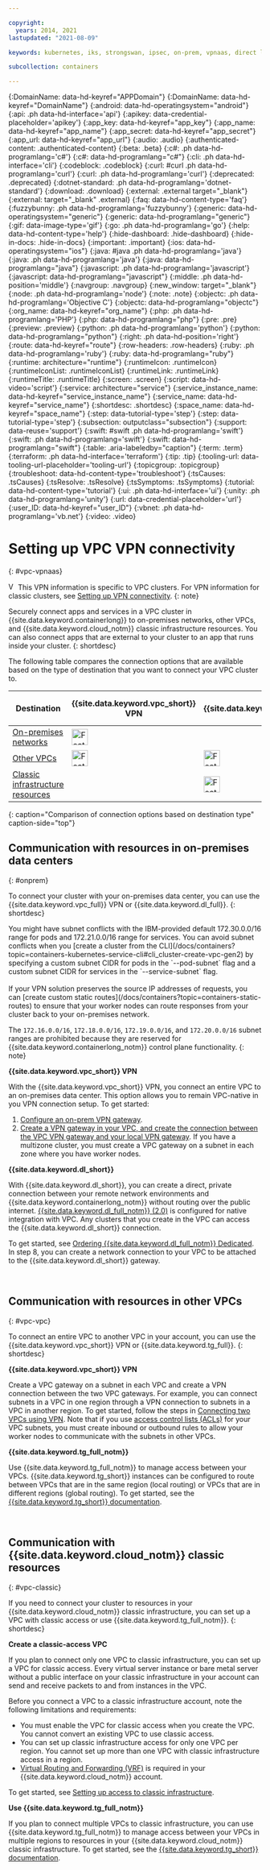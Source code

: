```yaml
---

copyright:
  years: 2014, 2021
lastupdated: "2021-08-09"

keywords: kubernetes, iks, strongswan, ipsec, on-prem, vpnaas, direct link

subcollection: containers

---
```


{:DomainName: data-hd-keyref="APPDomain"}
{:DomainName: data-hd-keyref="DomainName"}
{:android: data-hd-operatingsystem="android"}
{:api: .ph data-hd-interface='api'}
{:apikey: data-credential-placeholder='apikey'}
{:app_key: data-hd-keyref="app_key"}
{:app_name: data-hd-keyref="app_name"}
{:app_secret: data-hd-keyref="app_secret"}
{:app_url: data-hd-keyref="app_url"}
{:audio: .audio}
{:authenticated-content: .authenticated-content}
{:beta: .beta}
{:c#: .ph data-hd-programlang='c#'}
{:c#: data-hd-programlang="c#"}
{:cli: .ph data-hd-interface='cli'}
{:codeblock: .codeblock}
{:curl: #curl .ph data-hd-programlang='curl'}
{:curl: .ph data-hd-programlang='curl'}
{:deprecated: .deprecated}
{:dotnet-standard: .ph data-hd-programlang='dotnet-standard'}
{:download: .download}
{:external: .external target="_blank"}
{:external: target="_blank" .external}
{:faq: data-hd-content-type='faq'}
{:fuzzybunny: .ph data-hd-programlang='fuzzybunny'}
{:generic: data-hd-operatingsystem="generic"}
{:generic: data-hd-programlang="generic"}
{:gif: data-image-type='gif'}
{:go: .ph data-hd-programlang='go'}
{:help: data-hd-content-type='help'}
{:hide-dashboard: .hide-dashboard}
{:hide-in-docs: .hide-in-docs}
{:important: .important}
{:ios: data-hd-operatingsystem="ios"}
{:java: #java .ph data-hd-programlang='java'}
{:java: .ph data-hd-programlang='java'}
{:java: data-hd-programlang="java"}
{:javascript: .ph data-hd-programlang='javascript'}
{:javascript: data-hd-programlang="javascript"}
{:middle: .ph data-hd-position='middle'}
{:navgroup: .navgroup}
{:new_window: target="_blank"}
{:node: .ph data-hd-programlang='node'}
{:note: .note}
{:objectc: .ph data-hd-programlang='Objective C'}
{:objectc: data-hd-programlang="objectc"}
{:org_name: data-hd-keyref="org_name"}
{:php: .ph data-hd-programlang='PHP'}
{:php: data-hd-programlang="php"}
{:pre: .pre}
{:preview: .preview}
{:python: .ph data-hd-programlang='python'}
{:python: data-hd-programlang="python"}
{:right: .ph data-hd-position='right'}
{:route: data-hd-keyref="route"}
{:row-headers: .row-headers}
{:ruby: .ph data-hd-programlang='ruby'}
{:ruby: data-hd-programlang="ruby"}
{:runtime: architecture="runtime"}
{:runtimeIcon: .runtimeIcon}
{:runtimeIconList: .runtimeIconList}
{:runtimeLink: .runtimeLink}
{:runtimeTitle: .runtimeTitle}
{:screen: .screen}
{:script: data-hd-video='script'}
{:service: architecture="service"}
{:service_instance_name: data-hd-keyref="service_instance_name"}
{:service_name: data-hd-keyref="service_name"}
{:shortdesc: .shortdesc}
{:space_name: data-hd-keyref="space_name"}
{:step: data-tutorial-type='step'}
{:step: data-tutorial-type='step'} 
{:subsection: outputclass="subsection"}
{:support: data-reuse='support'}
{:swift: #swift .ph data-hd-programlang='swift'}
{:swift: .ph data-hd-programlang='swift'}
{:swift: data-hd-programlang="swift"}
{:table: .aria-labeledby="caption"}
{:term: .term}
{:terraform: .ph data-hd-interface='terraform'}
{:tip: .tip}
{:tooling-url: data-tooling-url-placeholder='tooling-url'}
{:topicgroup: .topicgroup}
{:troubleshoot: data-hd-content-type='troubleshoot'}
{:tsCauses: .tsCauses}
{:tsResolve: .tsResolve}
{:tsSymptoms: .tsSymptoms}
{:tutorial: data-hd-content-type='tutorial'}
{:ui: .ph data-hd-interface='ui'}
{:unity: .ph data-hd-programlang='unity'}
{:url: data-credential-placeholder='url'}
{:user_ID: data-hd-keyref="user_ID"}
{:vbnet: .ph data-hd-programlang='vb.net'}
{:video: .video}
  
  

# Setting up VPC VPN connectivity
{: #vpc-vpnaas}

<img src="images/icon-vpc.png" alt="VPC infrastructure provider icon" width="15" style="width:15px; border-style: none"/> This VPN information is specific to VPC clusters. For VPN information for classic clusters, see [Setting up VPN connectivity](/docs/containers?topic=containers-vpn).
{: note}

Securely connect apps and services in a VPC cluster in {{site.data.keyword.containerlong}} to on-premises networks, other VPCs, and {{site.data.keyword.cloud_notm}} classic infrastructure resources. You can also connect apps that are external to your cluster to an app that runs inside your cluster.
{: shortdesc}

The following table compares the connection options that are available based on the type of destination that you want to connect your VPC cluster to.

| Destination | {{site.data.keyword.vpc_short}} VPN | {{site.data.keyword.tg_short}} | {{site.data.keyword.dl_short}} | Classic-access VPC |
|---|---|---|---|---|
| [On-premises networks](#onprem) |<img src="images/confirm.svg" width="32" alt="Feature available" style="width:32px;" />||<img src="images/confirm.svg" width="32" alt="Feature available" style="width:32px;" />||
| [Other VPCs](#vpc-vpc) |<img src="images/confirm.svg" width="32" alt="Feature available" style="width:32px;" />|<img src="images/confirm.svg" width="32" alt="Feature available" style="width:32px;" />|||
| [Classic infrastructure resources](#vpc-classic) ||<img src="images/confirm.svg" width="32" alt="Feature available" style="width:32px;" />||<img src="images/confirm.svg" width="32" alt="Feature available" style="width:32px;" />|
{: caption="Comparison of connection options based on destination type" caption-side="top"}

## Communication with resources in on-premises data centers
{: #onprem}

To connect your cluster with your on-premises data center, you can use the {{site.data.keyword.vpc_full}} VPN or {{site.data.keyword.dl_full}}.
{: shortdesc}

<p class="tip">You might have subnet conflicts with the IBM-provided default 172.30.0.0/16 range for pods and 172.21.0.0/16 range for services. You can avoid subnet conflicts when you [create a cluster from the CLI](/docs/containers?topic=containers-kubernetes-service-cli#cli_cluster-create-vpc-gen2) by specifying a custom subnet CIDR for pods in the `--pod-subnet` flag and a custom subnet CIDR for services in the `--service-subnet` flag.<br><br>If your VPN solution preserves the source IP addresses of requests, you can [create custom static routes](/docs/containers?topic=containers-static-routes) to ensure that your worker nodes can route responses from your cluster back to your on-premises network.</p>

The `172.16.0.0/16`, `172.18.0.0/16`, `172.19.0.0/16`, and `172.20.0.0/16` subnet ranges are prohibited because they are reserved for {{site.data.keyword.containerlong_notm}} control plane functionality.
{: note}

**{{site.data.keyword.vpc_short}} VPN**

With the {{site.data.keyword.vpc_short}} VPN, you connect an entire VPC to an on-premises data center. This option allows you to remain VPC-native in you VPN connection setup. To get started:
1. [Configure an on-prem VPN gateway](/docs/vpc?topic=vpc-vpn-onprem-example#configuring-onprem-gateway).
2. [Create a VPN gateway in your VPC, and create the connection between the VPC VPN gateway and your local VPN gateway](/docs/vpc?topic=vpc-creating-a-vpc-using-the-ibm-cloud-console#vpn-ui). If you have a multizone cluster, you must create a VPC gateway on a subnet in each zone where you have worker nodes.

**{{site.data.keyword.dl_short}}**

With {{site.data.keyword.dl_short}}, you can create a direct, private connection between your remote network environments and {{site.data.keyword.containerlong_notm}} without routing over the public internet. [{{site.data.keyword.dl_full_notm}} (2.0)](/docs/dl?topic=dl-get-started-with-ibm-cloud-dl) is configured for native integration with VPC. Any clusters that you create in the VPC can access the {{site.data.keyword.dl_short}} connection.

To get started, see [Ordering {{site.data.keyword.dl_full_notm}} Dedicated](/docs/dl?topic=dl-how-to-order-ibm-cloud-dl-dedicated). In step 8, you can create a network connection to your VPC to be attached to the {{site.data.keyword.dl_short}} gateway.

<br />

## Communication with resources in other VPCs
{: #vpc-vpc}

To connect an entire VPC to another VPC in your account, you can use the {{site.data.keyword.vpc_short}} VPN or {{site.data.keyword.tg_full}}.
{: shortdesc}

**{{site.data.keyword.vpc_short}} VPN**

Create a VPC gateway on a subnet in each VPC and create a VPN connection between the two VPC gateways. For example, you can connect subnets in a VPC in one region through a VPN connection to subnets in a VPC in another region. To get started, follow the steps in [Connecting two VPCs using VPN](/docs/vpc?topic=vpc-vpn-example). Note that if you use [access control lists (ACLs)](/docs/containers?topic=containers-vpc-network-policy) for your VPC subnets, you must create inbound or outbound rules to allow your worker nodes to communicate with the subnets in other VPCs.

**{{site.data.keyword.tg_full_notm}}**

Use {{site.data.keyword.tg_full_notm}} to manage access between your VPCs. {{site.data.keyword.tg_short}} instances can be configured to route between VPCs that are in the same region (local routing) or VPCs that are in different regions (global routing). To get started, see the [{{site.data.keyword.tg_short}} documentation](/docs/transit-gateway?topic=transit-gateway-getting-started).

<br />

## Communication with {{site.data.keyword.cloud_notm}} classic resources
{: #vpc-classic}

If you need to connect your cluster to resources in your {{site.data.keyword.cloud_notm}} classic infrastructure, you can set up a VPC with classic access or use {{site.data.keyword.tg_full_notm}}.
{: shortdesc}

**Create a classic-access VPC**

If you plan to connect only one VPC to classic infrastructure, you can set up a VPC for classic access. Every virtual server instance or bare metal server without a public interface on your classic infrastructure in your account can send and receive packets to and from instances in the VPC.

Before you connect a VPC to a classic infrastructure account, note the following limitations and requirements:
* You must enable the VPC for classic access when you create the VPC. You cannot convert an existing VPC to use classic access.
* You can set up classic infrastructure access for only one VPC per region. You cannot set up more than one VPC with classic infrastructure access in a region.
* [Virtual Routing and Forwarding (VRF)](/docs/account?topic=account-vrf-service-endpoint#vrf) is required in your {{site.data.keyword.cloud_notm}} account.

To get started, see [Setting up access to classic infrastructure](/docs/vpc?topic=vpc-setting-up-access-to-classic-infrastructure).

**Use {{site.data.keyword.tg_full_notm}}**

If you plan to connect multiple VPCs to classic infrastructure, you can use {{site.data.keyword.tg_full_notm}} to manage access between your VPCs in multiple regions to resources in your {{site.data.keyword.cloud_notm}} classic infrastructure. To get started, see the [{{site.data.keyword.tg_short}} documentation](/docs/transit-gateway?topic=transit-gateway-getting-started).
